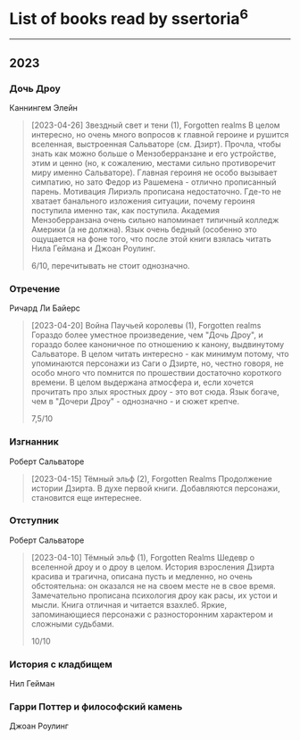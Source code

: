 # List of books read by ssertoria<sup>6</sup>
---

## 2023

### Дочь Дроу
Каннингем Элейн
> [2023-04-26] Звездный свет и тени (1), Forgotten realms
> В целом интересно, но очень много вопросов к главной героине и рушится вселенная, выстроенная Сальваторе (см. Дзирт). Прочла, чтобы знать как можно больше о Мензоберранзане и его устройстве, этим и ценно (но, к сожалению, местами сильно противоречит миру именно Сальваторе). Главная героиня не особо вызывает симпатию, но зато Федор из Рашемена - отлично прописанный парень. Мотивация Лириэль прописана недостаточно. Где-то не хватает банального изложения ситуации, почему героиня поступила именно так, как поступила.
> Академия Мензоберранзана очень сильно напоминает типичный колледж Америки (а не должна).
> Язык очень бедный (особенно это ощущается на фоне того, что после этой книги взялась читать Нила Геймана и Джоан Роулинг.
> 
> 6/10, перечитывать не стоит однозначно.


### Отречение
Ричард Ли Байерс
> [2023-04-20] Война Паучьей королевы (1), Forgotten realms
> Гораздо более уместное произведение, чем "Дочь Дроу", и гораздо более каноничное по отношению к канону, выдвинутому Сальваторе.
> В целом читать интересно - как минимум потому, что упоминаются персонажи из Саги о Дзирте, но, честно говоря, не особо много что помнится по прошествии достаточно короткого времени. В целом выдержана атмосфера и, если хочется прочитать про злых яростных дроу - это вот сюда.
> Язык богаче, чем в "Дочери Дроу" - однозначно - и сюжет крепче.
> 
> 7,5/10


### Изгнанник
Роберт Сальваторе
> [2023-04-15] Тёмный эльф (2), Forgotten Realms
> Продолжение истории Дзирта. В духе первой книги. Добавляются персонажи, становится еще интереснее.


### Отступник
Роберт Сальваторе
> [2023-04-10] Тёмный эльф (1), Forgotten Realms
> Шедевр о вселенной дроу и о дроу в целом. История взросления Дзирта красива и трагична, описана пусть и медленно, но очень обстоятельна: он оказался не на своем месте не в свое время. Замечательно прописана психология дроу как расы, их устои и мысли. Книга отличная и читается взахлеб.
> Яркие, запоминающиеся персонажи с разносторонним характером и сложными судьбами.
> 
> 10/10


### История с кладбищем
Нил Гейман


### Гарри Поттер и философский камень
Джоан Роулинг



